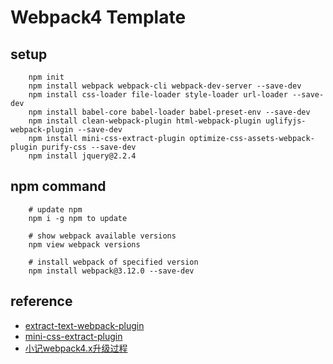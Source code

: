 # Webpack4 Template

## setup
		npm init		
		npm install webpack webpack-cli webpack-dev-server --save-dev
		npm install css-loader file-loader style-loader url-loader --save-dev
		npm install babel-core babel-loader babel-preset-env --save-dev
		npm install clean-webpack-plugin html-webpack-plugin uglifyjs-webpack-plugin --save-dev
		npm install mini-css-extract-plugin optimize-css-assets-webpack-plugin purify-css --save-dev
		npm install jquery@2.2.4

## npm command
		# update npm
		npm i -g npm to update
		
		# show webpack available versions
		npm view webpack versions

		# install webpack of specified version
		npm install webpack@3.12.0 --save-dev

## reference

- [extract-text-webpack-plugin](https://github.com/webpack-contrib/extract-text-webpack-plugin)
- [mini-css-extract-plugin](https://github.com/webpack-contrib/mini-css-extract-plugin)
- [小记webpack4.x升级过程](https://www.imooc.com/article/24738)
